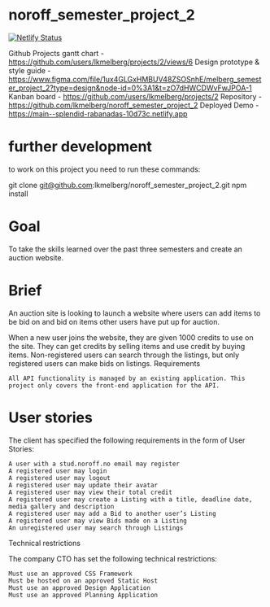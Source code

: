 # noroff_semester_project_2

[![Netlify Status](https://api.netlify.com/api/v1/badges/e0970ec5-601f-42a4-80c7-14c8bae6da7f/deploy-status)](https://app.netlify.com/sites/splendid-rabanadas-10d73c/deploys)

Github Projects gantt chart - https://github.com/users/lkmelberg/projects/2/views/6
Design prototype & style guide - https://www.figma.com/file/1ux4GLGxHMBUV48ZSOSnhE/melberg_semester_project_2?type=design&node-id=0%3A1&t=zO7dHWCDWvFwJPOA-1
Kanban board - https://github.com/users/lkmelberg/projects/2
Repository - https://github.com/lkmelberg/noroff_semester_project_2
Deployed Demo - https://main--splendid-rabanadas-10d73c.netlify.app

# further development

to work on this project you need to run these commands:

git clone git@github.com:lkmelberg/noroff_semester_project_2.git
npm install

# Goal

To take the skills learned over the past three semesters and create an auction website.

# Brief

An auction site is looking to launch a website where users can add items to be bid on and bid on items other users have put up for auction.

When a new user joins the website, they are given 1000 credits to use on the site. They can get credits by selling items and use credit by buying items. Non-registered users can search through the listings, but only registered users can make bids on listings.
Requirements

    All API functionality is managed by an existing application. This project only covers the front-end application for the API.

# User stories

The client has specified the following requirements in the form of User Stories:

    A user with a stud.noroff.no email may register
    A registered user may login
    A registered user may logout
    A registered user may update their avatar
    A registered user may view their total credit
    A registered user may create a Listing with a title, deadline date, media gallery and description
    A registered user may add a Bid to another user’s Listing
    A registered user may view Bids made on a Listing
    An unregistered user may search through Listings

Technical restrictions

The company CTO has set the following technical restrictions:

    Must use an approved CSS Framework
    Must be hosted on an approved Static Host
    Must use an approved Design Application
    Must use an approved Planning Application

